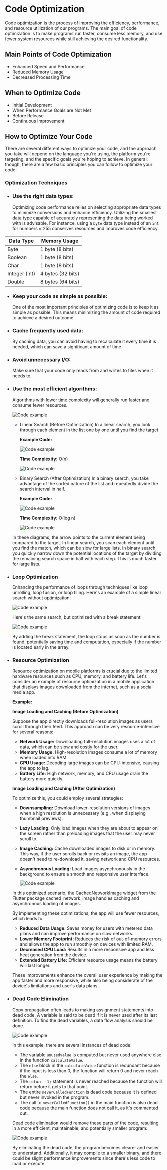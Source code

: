 # Code Optimization

Code optimization is the process of improving the efficiency, performance, and resource utilization of our programs. The main goal of code optimization is to make programs run faster, consume less memory, and use fewer system resources while still achieving the desired functionality.

## Main Points of Code Optimization

- Enhanced Speed and Performance
- Reduced Memory Usage
- Decreased Processing Time

## When to Optimize Code

- Initial Development
- When Performance Goals are Not Met
- Before Release
- Continuous Improvement

## How to Optimize Your Code

There are several different ways to optimize your code, and the approach you take will depend on the language you're using, the platform you're targeting, and the specific goals you're hoping to achieve. In general, though, there are a few basic principles you can follow to optimize your code:

### Optimization Techniques

- ### Use the right data types:
  Optimizing code performance relies on selecting appropriate data types to minimize conversions and enhance efficiency. Utilizing the smallest data type capable of accurately representing the data being worked with is advisable. For instance, using a `byte` data type instead of an `int` for numbers ≤ 255 conserves resources and improves code efficiency.

| Data Type | Memory Usage |
|-----------|--------------|
| Byte      | 1 byte (8 bits) |
| Boolean   | 1 byte (8 bits) |
| Char      | 1 byte (8 bits) |
| Integer (int) | 4 bytes (32 bits) |
| Double    | 8 bytes (64 bits) |

- ### Keep your code as simple as possible:
  One of the most important principles of optimizing code is to keep it as simple as possible. This means minimizing the amount of code required to achieve a desired outcome.
- ### Cache frequently used data: 
  By caching data, you can avoid having to recalculate it every time it is needed, which can save a significant amount of time.
- ### Avoid unnecessary I/O: 
  Make sure that your code only reads from and writes to files when it needs to.
- ### Use the most efficient algorithms: 
  Algorithms with lower time complexity will generally run faster and consume fewer resources.

     ![Code example](https://github.com/eslam5elesawy/code_optimization/blob/20017b74da7b512ad55d4c346fd5056bc5bd31c0/time-complexity-examples.png)


  - Linear Search (Before Optimization)
In a linear search, you look through each element in the list one by one until you find the target.

      **Example Code:**

      ![Code example](https://github.com/eslam5elesawy/code_optimization/blob/b26964b50b55d0f32300994b6f785c7d5df99fee/linear_alg.png)

      **Time Complexity:** O(n)

      ![Code example](https://github.com/eslam5elesawy/code_optimization/blob/afcbe4a7f14c0226caa6f498c2ccc272f0c8be2f/linear_ex.png)


  - Binary Search (After Optimization)
In a binary search, you take advantage of the sorted nature of the list and repeatedly divide the search interval in half.

      **Example Code:**

      ![Code example](https://github.com/eslam5elesawy/code_optimization/blob/afcbe4a7f14c0226caa6f498c2ccc272f0c8be2f/binary_alg.png)

   
      **Time Complexity:** O(log n)

      ![Code example](https://github.com/eslam5elesawy/code_optimization/blob/afcbe4a7f14c0226caa6f498c2ccc272f0c8be2f/linear_ex.png)


  In these diagrams, the arrow points to the current element being compared to the target. In linear search, you scan each element until you find the match, which can be slow for large lists. In binary search, you quickly narrow down the potential locations of the target by dividing the remaining search space in half with each step. This is much faster for large lists.

- ### Loop Optimization
  Enhancing the performance of loops through techniques like loop unrolling, loop fusion, or loop tiling.
  Here's an example of a simple linear search without optimization:

     ![Code example](https://github.com/eslam5elesawy/code_optimization/blob/afcbe4a7f14c0226caa6f498c2ccc272f0c8be2f/loop_op.png)

  Here's the same search, but optimized with a break statement:

     ![Code example](https://github.com/eslam5elesawy/code_optimization/blob/afcbe4a7f14c0226caa6f498c2ccc272f0c8be2f/loop_break.png)


  By adding the break statement, the loop stops as soon as the number is found, potentially saving time and computation, especially if the number is located early in the array.

- ### Resource Optimization
  Resource optimization on mobile platforms is crucial due to the limited hardware resources such as CPU, memory, and battery life. Let's consider an example of resource optimization in a mobile application that displays images downloaded from the internet, such as a social media app.

     **Example:**
  
    **Image Loading and Caching (Before Optimization)**

    Suppose the app directly downloads full-resolution images as users scroll through their feed. This approach can be very resource-intensive for several reasons:
    - **Network Usage:** Downloading full-resolution images uses a lot of data, which can be slow and costly for the user.
    - **Memory Usage:** High-resolution images consume a lot of memory when loaded into RAM.
    - **CPU Usage:** Decoding large images can be CPU-intensive, causing the app to lag.
    - **Battery Life:** High network, memory, and CPU usage drain the battery more quickly.

    **Image Loading and Caching (After Optimization)**

    To optimize this, you could employ several strategies:
     - **Downsampling:** Download lower-resolution versions of images when a high resolution is unnecessary (e.g., when displaying thumbnail previews).
     - **Lazy Loading:** Only load images when they are about to appear on the screen rather than preloading images that the user may never scroll to.
     - **Image Caching:** Cache downloaded images to disk or in memory. This way, if the user scrolls back or revisits an image, the app doesn't need to re-download it, saving network and CPU resources.
     - **Asynchronous Loading:** Load images asynchronously in the background to ensure a smooth and responsive user interface.

          ![Code example](https://github.com/eslam5elesawy/code_optimization/blob/afcbe4a7f14c0226caa6f498c2ccc272f0c8be2f/Resource_op.png)

    In this optimized scenario, the CachedNetworkImage widget from the Flutter package cached_network_image handles caching and asynchronous loading of images.

     By implementing these optimizations, the app will use fewer resources, which leads to:

  - **Reduced Data Usage:** Saves money for users with metered data plans and can improve performance on slow networks.
  - **Lower Memory Footprint:** Reduces the risk of out-of-memory errors and allows the app to run smoothly on devices with limited RAM.
  - **Decreased CPU Load:** Results in a more responsive app and less heat generation from the device.
  - **Extended Battery Life:** Efficient resource usage means the battery will last longer.

  These improvements enhance the overall user experience by making the app faster and more responsive, while also being considerate of the device's limitations and user's data plans.

- ### Dead Code Elimination
  Copy propagation often leads to making assignment statements into dead code.
  A variable is said to be dead if it is never used after its last definition.
  To find the dead variables, a data flow analysis should be done.

    ![Code example](https://github.com/eslam5elesawy/code_optimization/blob/afcbe4a7f14c0226caa6f498c2ccc272f0c8be2f/dead_code.png)

  In this example, there are several instances of dead code:

  - The variable `unusedValue` is computed but never used anywhere else in the function `calculateValue`.
  - The `else` block in the `calculateValue` function is redundant because if the input is less than 0, the function will return 0 and never reach the `else`.
  - The `return -1;` statement is never reached because the function will return before it gets to that point.
  - The entire `neverCalledFunction` is dead code because it is defined but never invoked in the program.
  - The call to `neverCalledFunction()` in the main function is also dead code because the main function does not call it, as it's commented out.

  Dead code elimination would remove these parts of the code, resulting in a more efficient, maintainable, and potentially smaller program:

   ![Code example](https://github.com/eslam5elesawy/code_optimization/blob/afcbe4a7f14c0226caa6f498c2ccc272f0c8be2f/dead_code_opd.png)

  By eliminating the dead code, the program becomes clearer and easier to understand. Additionally, it may compile to a smaller binary, and there could be slight performance improvements since there's less code to load or execute.
